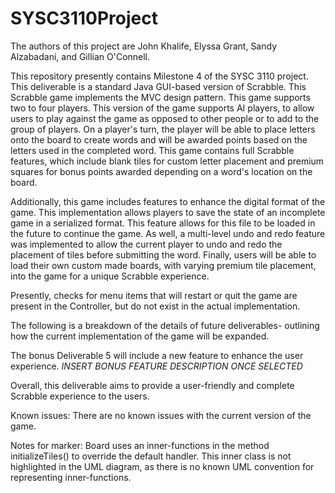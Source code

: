 # SYSC3110Project

The authors of this project are John Khalife, Elyssa Grant, Sandy Alzabadani, and Gillian O'Connell.

This repository presently contains Milestone 4 of the SYSC 3110 project. This deliverable is a standard Java GUI-based version of Scrabble. This Scrabble game implements the MVC design pattern. This game supports two to four players. This version of the game supports AI players, to allow users to play against the game as opposed to other people or to add to the group of players. On a player's turn, the player will be able to place letters onto the board to create words and will be awarded points based on the letters used in the completed word. This game contains full Scrabble features, which include blank tiles for custom letter placement and premium squares for bonus points awarded depending on a word's location on the board. 

Additionally, this game includes features to enhance the digital format of the game. This implementation allows players to save the state of an incomplete game in a serialized format. This feature allows for this file to be loaded in the future to continue the game. As well, a multi-level undo and redo feature was implemented to allow the current player to undo and redo the placement of tiles before submitting the word. Finally, users will be able to load their own custom made boards, with varying premium tile placement, into the game for a unique Scrabble experience. 

Presently, checks for menu items that will restart or quit the game are present in the Controller, but do not exist in the actual implementation.

The following is a breakdown of the details of future deliverables- outlining how the current implementation of the game will be expanded.

The bonus Deliverable 5 will include a new feature to enhance the user experience. *INSERT BONUS FEATURE DESCRIPTION ONCE SELECTED*

Overall, this deliverable aims to provide a user-friendly and complete Scrabble experience to the users. 

Known issues:
There are no known issues with the current version of the game.

Notes for marker:
Board uses an inner-functions in the method initializeTiles() to override the default handler. This inner class is not highlighted in the UML diagram, as there is no known UML convention for representing inner-functions.  

